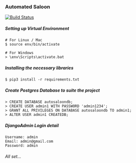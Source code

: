 ### Automated Saloon 
[![Build Status](https://travis-ci.com/AinaEmmanuel/automated-barbers.svg?branch=main)](https://travis-ci.com/AinaEmmanuel/automated-barbers)

##### Setting up Virtual Environment
```
# For Linux / Mac
$ source env/bin/activate

# For Windows
> \env\Scripts\activate.bat
```

##### Installing the necessary libraries
```
$ pip3 install -r requirements.txt
```

##### Create Postgres Database to suite the project
```
> CREATE DATABASE autosaloondb;
> CREATE USER admin1 WITH PASSWORD 'admin1234';
> GRANT ALL PRIVILEGES ON DATABASE autosaloondb TO admin1;
> ALTER USER admin1 CREATEDB;
```

##### DjangoAdmin Login detail
```
Username: admin
Email: admin@gmail.com
Password: admin
```
###### All set...
